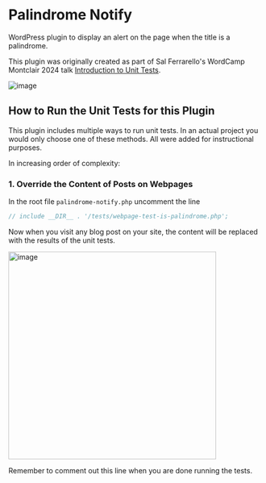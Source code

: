 # Palindrome Notify

WordPress plugin to display an alert on the page when the title is a palindrome.

This plugin was originally created as part of Sal Ferrarello's WordCamp Montclair 2024 talk [Introduction to Unit Tests](https://montclair.wordcamp.org/2024/session/introduction-to-unit-tests/).

![image](https://github.com/salcode/palindrome-notify/assets/5194588/b5753b3a-38fb-4fa2-83dd-e72a9a2db2ad)

## How to Run the Unit Tests for this Plugin

This plugin includes multiple ways to run unit tests. In an actual project you would only choose one of these methods. All were added for instructional purposes.

In increasing order of complexity:

### 1. Override the Content of Posts on Webpages

In the root file `palindrome-notify.php` uncomment the line

```php
// include __DIR__ . '/tests/webpage-test-is-palindrome.php';
```

Now when you visit any blog post on your site, the content will be replaced with the results of the unit tests.

<img width="412" alt="image" src="https://github.com/salcode/palindrome-notify/assets/5194588/4a285326-5a7b-489e-9ea7-da819326c1b5">

Remember to comment out this line when you are done running the tests.
